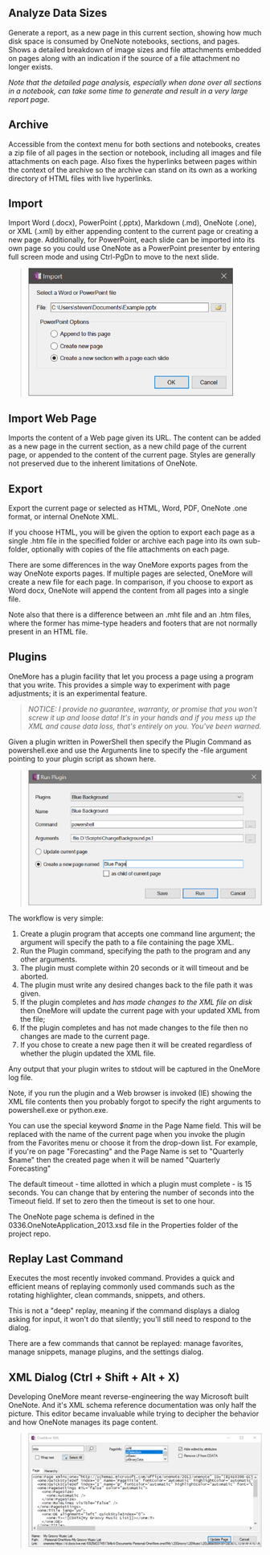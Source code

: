 ## Analyze Data Sizes
Generate a report, as a new page in this current section, showing how much disk space is consumed by OneNote notebooks, sections, and pages. Shows a detailed breakdown of image sizes and file attachments embedded on pages along with an indication if the source of a file attachment no longer exists. 

_Note that the detailed page analysis, especially when done over all sections in a notebook, can take some time to generate and result in a very large report page._

## Archive
Accessible from the context menu for both sections and notebooks, creates a zip file of all pages in the section or notebook, including all images and file attachments on each page. Also fixes the hyperlinks between pages within the context of the archive so the archive can stand on its own as a working directory of HTML files with live hyperlinks.

## Import
Import Word (.docx), PowerPoint (.pptx), Markdown (.md), OneNote (.one), or XML (.xml) by either appending content to the current page or creating a new page. Additionally, for PowerPoint, each slide can be imported into its own page so you could use OneNote as a PowerPoint presenter by entering full screen mode and using Ctrl-PgDn to move to the next slide.

> ![Import Dialog](images/Import.png)

## Import Web Page
Imports the content of a Web page given its URL. The content can be added as a new page in the current section, as a new child page of the current page, or appended to the content of the current page. Styles are generally not preserved due to the inherent limitations of OneNote.

## Export
Export the current page or selected as HTML, Word, PDF, OneNote .one format, or internal OneNote XML.

If you choose HTML, you will be given the option to export each page as a single .htm file in the specified folder or archive each page into its own sub-folder, optionally with copies of the file attachments on each page.

There are some differences in the way OneMore exports pages from the way OneNote exports pages. If multiple pages are selected, OneMore will create a new file for each page. In comparison, if you choose to export as Word docx, OneNote will append the content from all pages into a single file. 

Note also that there is a difference between an .mht file and an .htm files, where the former has mime-type headers and footers that are not normally present in an HTML file.
 
## Plugins
OneMore has a plugin facility that let you process a page using a program that you write.
This provides a simple way to experiment with page adjustments; it is an experimental
feature.

> _NOTICE: I provide no guarantee, warranty, or promise that you won't screw it up and loose data! It's in your
hands and if you mess up the XML and cause data loss, that's entirely on you. You've been warned._

Given a plugin written in PowerShell then specify the Plugin Command as powershell.exe and use the Arguments
line to specify the -file argument pointing to your plugin script as shown here.

> ![Plugin Dialog](images/PluginDialog.png)

The workflow is very simple: 

1. Create a plugin program that accepts one command line argument;
   the argument will specify the path to a file containing the page XML.
1. Run the Plugin command, specifying the path to the program and any other arguments.
1. The plugin must complete within 20 seconds or it will timeout and be aborted.
1. The plugin must write any desired changes back to the file path it was given.
1. If the plugin completes and _has made changes to the XML file on disk_ then OneMore
   will update the current page with your updated XML from the file;
1. If the plugin completes and has not made changes to the file then no changes are made
   to the current page.
1. If you chose to create a new page then it will be created regardless of whether the plugin updated the XML file.

Any output that your plugin writes to stdout will be captured in the OneMore log file.

Note, if you run the plugin and a Web browser is invoked (IE) showing the XML file contents then
you probably forgot to specify the right arguments to powershell.exe or python.exe.

You can use the special keyword _$name_ in the Page Name field. This will be replaced with
the name of the current page when you invoke the plugin from the Favorites menu or choose it
from the drop-down list. For example, if you're on page "Forecasting" and the Page Name is
set to "Quarterly $name" then the created page when it will be named "Quarterly Forecasting"

The default timeout - time allotted in which a plugin must complete - is 15 seconds. You
can change that by entering the number of seconds into the Timeout field. If set to zero
then the timeout is set to one hour.

The OneNote page schema is defined in the 0336.OneNoteApplication_2013.xsd file in the Properties folder of the project repo.

## Replay Last Command

Executes the most recently invoked command. Provides a quick and efficient means of replaying
commonly used commands such as the rotating highlighter, clean commands, snippets, and others.

This is not a "deep" replay, meaning if the command displays a dialog asking for input, it won't do
that silently; you'll still need to respond to the dialog.

There are a few commands that cannot be replayed: manage favorites, manage snippets, manage plugins,
and the settings dialog.

## XML Dialog (Ctrl + Shift + Alt + X)

Developing OneMore meant reverse-engineering the way Microsoft built OneNote. And it's XML
schema reference documentation was only half the picture. This editor became invaluable
while trying to decipher the behavior and how OneNote manages its page content.

> ![XML Dialog](images/XmlDialog.jpg)


